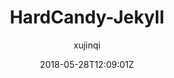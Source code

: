 ---
title: "HardCandy-Jekyll"
github: https://github.com/xukimseven/HardCandy-Jekyll
demo: http://ww1.xseven.me/
author: xujinqi
draft: true
ssg:
  - Jekyll
cms:
  - No Cms
date: 2018-05-28T12:09:01Z
github_branch: master
---